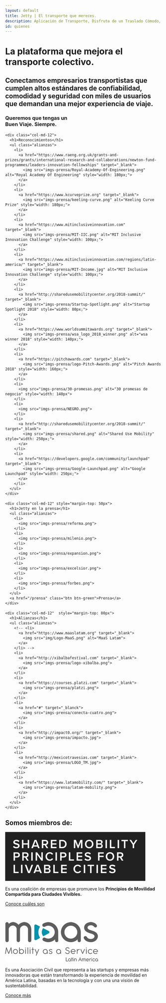 ```yaml
---
layout: default
title: Jetty | El transporte que mereces.
description: Aplicación de Transporte, Disfruta de un Traslado Cómodo, Rápido y Seguro de Manera Diaria a Bordo de  Camionetas Ejecutivas con Conductores Verificados.
id: quienes
---
```


<div class="container-fluid gradient quienes">
  <div class="container">
    <div class="row">
      <div class="col-md-12">
        <h1>La plataforma que mejora el transporte colectivo. </h1>
        <h2>Conectamos empresarios transportistas que cumplen altos estándares de confiabilidad, comodidad y seguridad con miles de usuarios que demandan una mejor experiencia de viaje. </h2>
        <h3>Queremos que tengas un <br> <strong>Buen Viaje. Siempre.</strong></h3>
      </div>
    </div>
  </div>
</div>

<div class="container alianzas-content">
  <div class="row">

    <div class="col-md-12">
      <h1>Reconocimientos</h1>
      <ul class="alianzas">
        <li>
          <a href="https://www.raeng.org.uk/grants-and-prizes/grants/international-research-and-collaborations/newton-fund-programmes/leaders-innovation-fellowships" target="_blank">
            <img src="imgs-prensa/Royal-Academy-Of-Engineering.png" alt="Royal Academy Of Engineering" style="width: 180px;">
          </a>
        </li>
        <li>
          <a href="https://www.kcurveprize.org" target="_blank">
            <img src="imgs-prensa/keeling-curve.png" alt="Keeling Curve Prize" style="width: 180px;">
          </a>
        </li>
        <li>
          <a href="https://www.mitinclusiveinnovation.com" target="_blank">
            <img src="imgs-prensa/MIT-IIC.png" alt="MIT Inclusive Innovation Challenge" style="width: 100px;">
          </a>
        </li>
        <li>
          <a href="https://www.mitinclusiveinnovation.com/regions/latin-america/" target="_blank">
            <img src="imgs-prensa/MIT-Income.jpg" alt="MIT Inclusive Innovation Challenge" style="width: 100px;">
          </a>
        </li>
        <li>
          <a href="http://sharedusemobilitycenter.org/2018-summit/" target="_blank">
            <img src="imgs-prensa/Startup-Spotlight.png" alt="Startup Spotlight 2018" style="width: 80px;">
          </a>
        </li>
        <li>
          <a href="https://www.worldsummitawards.org" target="_blank">
            <img src="imgs-prensa/wsa_logo_2018_winner.png" alt="wsa winner 2018" style="width: 140px;">
          </a>
        </li>
        <li>
          <a href="https://pitchawards.com" target="_blank">
            <img src="imgs-prensa/logo-Pitch-Awards.png" alt="Pitch Awards 2018" style="width: 160px;">
          </a>
        </li>
        <li>
          <img src="imgs-prensa/30-promesas.png" alt="30 promesas de negocio" style="width: 140px">
        </li>
        <li>
          <img src="imgs-prensa/NEGRO.png">
        </li>
        <li>
          <a href="http://sharedusemobilitycenter.org/2018-summit/" target="_blank">
            <img src="imgs-prensa/shared.png" alt="Shared Use Mobility" style="width: 250px;">
          </a>
        </li>
        <li>
          <a href="https://developers.google.com/community/launchpad" target="_blank">
            <img src="imgs-prensa/Google-Launchpad.png" alt="Google Launchpad" style="width: 250px;">
          </a>
        </li>
      </ul>
    </div>

    <div class="col-md-12" style="margin-top: 50px">
      <h1>Jetty en la prensa</h1>
      <ul class="alianzas">
        <li>
          <img src="imgs-prensa/reforma.png">
        </li>
        <li>
          <img src="imgs-prensa/milenio.png">
        </li>
        <li>
          <img src="imgs-prensa/expansion.png">
        </li>
        <li>
          <img src="imgs-prensa/excelsior.png">
        </li>
        <li>
          <img src="imgs-prensa/forbes.png">
        </li>
      </ul>
      <a href="/prensa" class="btn btn-green">Prensa</a>
    </div>

    <div class="col-md-12"  style="margin-top: 80px">
      <h1>Alianzas</h1>
      <ul class="alianzas">
        <!-- <li>
          <a href="https://www.maaslatam.org" target="_blank">
            <img src="img/Logo-MaaS.png" alt="MaaS Latam">
          </a>
        </li> -->
        <li>
          <a href="http://xibalbafestival.com" target="_blank">
            <img src="imgs-prensa/logo-xibalba.png">
          </a>
        </li>
        <li>
          <a href="https://courses.platzi.com" target="_blank">
            <img src="imgs-prensa/platzi.png">
          </a>
        </li>
        <li>
          <a href="#" target="_blanck">
            <img src="imgs-prensa/conecta-cuatro.png">
          </a>
        </li>
        <li>
          <a href="http://impact0.org/" target="_blank">
            <img src="imgs-prensa/impacto.jpg">
          </a>
        </li>
        <li>
          <a href="http://mexicotravesias.com" target="_blank">
            <img src="imgs-prensa/LOGO_TM.jpg">
          </a>
        </li>
        <li>
          <a href="https://www.latamobility.com/" target="_blank">
            <img src="imgs-prensa/latam-mobility.png">
          </a>
        </li>
      </ul>
    </div>

  </div>
</div>

<div class="clearfix"></div>

<div class="container mobility">
  <div class="row">
    <div class="col-md-10 col-md-offset-1">
      <h2>Somos miembros de:</h2>
      <div class="row" style="margin-bottom: 50px;">
        <div class="col-md-3">
          <img src="img/logo-shared-mobility.jpg" alt="SHARED MOBILITY PRINCIPLES FOR LIVABLE CITIES">
        </div>
        <div class="col-md-9">
          <p class="lead">Es una coalición de empresas que promueve los <b>Principios de Movilidad Compartida para Ciudades Vivibles.</b></p>
          <a href="https://static1.squarespace.com/static/59c2e59b4c326d11fcf1f516/t/5a677b38c83025d21f6c5bd5/1516731192772/10+Points+WRI+Spanish.pdf" target="_blank">Conoce cuáles son</a>
        </div>
      </div>
      <div class="row">
        <div class="col-md-3">
          <img src="img/Logo-MaaS.png" alt="Maas Latam">
        </div>
        <div class="col-md-9">
          <p class="lead">Es una Asociación Civil que representa a las startups y empresas más innovadoras que están transformando la experiencia de movilidad en América Latina, basadas en la tecnología y con una una visión de sustentabilidad.</p>
          <a href="http://maaslatam.org" target="_blank">Conoce más</a>
        </div>
      </div>
    </div>
  </div>
</div>

